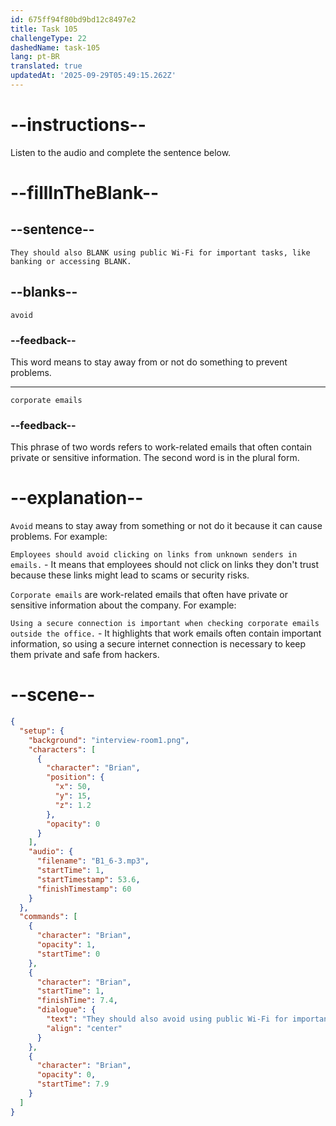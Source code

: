 ```yaml
---
id: 675ff94f80bd9bd12c8497e2
title: Task 105
challengeType: 22
dashedName: task-105
lang: pt-BR
translated: true
updatedAt: '2025-09-29T05:49:15.262Z'
---
```


<!-- (Audio) Brian: They should also avoid using public Wi-Fi for important tasks, like banking or accessing corporate emails. -->

# --instructions--

Listen to the audio and complete the sentence below.

# --fillInTheBlank--

## --sentence--

`They should also BLANK using public Wi-Fi for important tasks, like banking or accessing BLANK.`

## --blanks--

`avoid`

### --feedback--

This word means to stay away from or not do something to prevent problems.

---

`corporate emails`

### --feedback--

This phrase of two words refers to work-related emails that often contain private or sensitive information. The second word is in the plural form.

# --explanation--

`Avoid` means to stay away from something or not do it because it can cause problems. For example:

`Employees should avoid clicking on links from unknown senders in emails.` - It means that employees should not click on links they don't trust because these links might lead to scams or security risks.

`Corporate emails` are work-related emails that often have private or sensitive information about the company. For example:

`Using a secure connection is important when checking corporate emails outside the office.` - It highlights that work emails often contain important information, so using a secure internet connection is necessary to keep them private and safe from hackers.

# --scene--

```json
{
  "setup": {
    "background": "interview-room1.png",
    "characters": [
      {
        "character": "Brian",
        "position": {
          "x": 50,
          "y": 15,
          "z": 1.2
        },
        "opacity": 0
      }
    ],
    "audio": {
      "filename": "B1_6-3.mp3",
      "startTime": 1,
      "startTimestamp": 53.6,
      "finishTimestamp": 60
    }
  },
  "commands": [
    {
      "character": "Brian",
      "opacity": 1,
      "startTime": 0
    },
    {
      "character": "Brian",
      "startTime": 1,
      "finishTime": 7.4,
      "dialogue": {
        "text": "They should also avoid using public Wi-Fi for important tasks like banking or accessing corporate emails.",
        "align": "center"
      }
    },
    {
      "character": "Brian",
      "opacity": 0,
      "startTime": 7.9
    }
  ]
}
```
